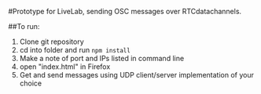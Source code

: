 #Prototype for LiveLab, sending OSC messages over RTCdatachannels.

##To run:
1. Clone git repository
2. cd into folder and run <code>npm install</code>
3. Make a note of port and IPs listed in command line
4. open "index.html" in Firefox
5. Get and send messages using UDP client/server implementation of your choice

